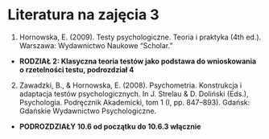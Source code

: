 # Literatura na zajęcia 3

1. Hornowska, E. (2009). Testy psychologiczne. Teoria i praktyka (4th ed.). Warszawa: Wydawnictwo Naukowe “Scholar.” 
  - **RODZIAŁ 2: Klasyczna teoria testów jako podstawa do wnioskowania o rzetelności testu, podrozdział 4**
2. Zawadzki, B., & Hornowska, E. (2008). Psychometria. Konstrukcja i adaptacja testów psychologicznych. In J. Strelau & D. Doliński (Eds.), Psychologia. Podręcznik Akademicki, tom 1 (I, pp. 847–893). Gdańsk: Gdańskie Wydawnictwo Psychologiczne.
  - **PODROZDZIAŁY 10.6 od początku do 10.6.3 włącznie**
